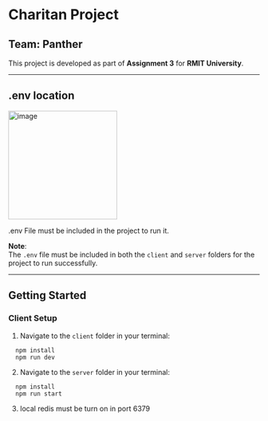 # Charitan Project  

## Team: Panther  
This project is developed as part of **Assignment 3** for **RMIT University**.  

---

## .env location
<img width="218" alt="image" src="https://github.com/user-attachments/assets/fe9c903e-39c7-4134-b135-5699c3710c1a" />

.env File must be included in the project to run it.


**Note**:  
The `.env` file must be included in both the `client` and `server` folders for the project to run successfully.  

---

## Getting Started  

### Client Setup  
1. Navigate to the `client` folder in your terminal:  
```
  npm install
  npm run dev
```
2. Navigate to the `server` folder in your terminal:
```
  npm install
  npm run start
```

3. local redis must be turn on in port 6379


